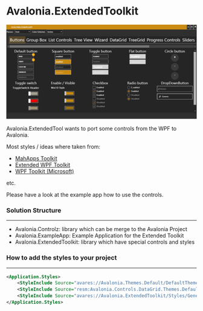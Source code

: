 # Avalonia.ExtendedToolkit


![alt text](github/Images/Avalonia.ExampleApp-Overview.gif "Main application")   



Avalonia.ExtendedTool wants to port some controls from the WPF to Avalonia.

Most styles / ideas where taken from:

- [MahApps Toolkit](https://github.com/MahApps/MahApps.Metro) 
- [Extended WPF Toolkit](https://github.com/xceedsoftware/wpftoolkit)
- [WPF Toolkit (Microsoft)](https://github.com/dotnet/wpf)

etc.



Please have a look at the example app how to use the controls.

### Solution Structure

------

- Avalonia.Controlz: library which can be merge to the Avalonia Project 
- Avalonia.ExampleApp: Example Application for the Extended Toolkit
- Avalonia.ExtendedToolkit: library which have special controls and styles



### How to add the styles to your project

------

```xml	
<Application.Styles>
	<StyleInclude Source="avares://Avalonia.Themes.Default/DefaultTheme.xaml"/>
	<StyleInclude Source="resm:Avalonia.Controls.DataGrid.Themes.Default.xaml?assembly=Avalonia.Controls.DataGrid" />
	<StyleInclude Source="avares://Avalonia.ExtendedToolkit/Styles/Generic.xaml"/>
</Application.Styles>
```
